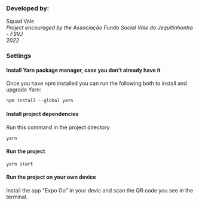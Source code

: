 ### Developed by:
Squad Vale
</br>
<i>Project encouraged by the Associação Fundo Social Vale do Jequitinhonha - FSVJ
</br>2022</i>

### Settings
#### Install Yarn package manager, case you don't already have it
Once you have npm installed you can run the following both to install and upgrade Yarn:
```shell
npm install --global yarn 
```

#### Install project dependencies
Run this command in the project directory
```shell
yarn
```
#### Run the project
```shell
yarn start
```
#### Run the project on your own device
Install the app "Expo Go" in your devic and scan the QR code you see in the terminal.

</br>